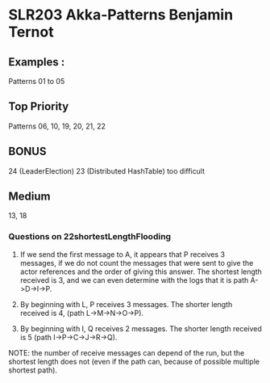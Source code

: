 # SLR203 Akka-Patterns Benjamin Ternot
## Examples :
Patterns 01 to 05

## Top Priority
Patterns 06, 10, 19, 20, 21, 22

## BONUS
24 (LeaderElection)
23 (Distributed HashTable) too difficult

## Medium
13, 18


### Questions on 22shortestLengthFlooding
1.  If we send the first message to A, it appears that P receives 3 messages, if we do not count the messages that were sent to give the actor references and the order of giving this answer.
The shortest length received is 3, and we can even determine with the logs that it is path A->D->I->P.
		
2. By beginning with L, P receives 3 messages.
The shorter length received is 4, (path L->M->N->O->P).
		
3. By beginning with I, Q receives 2 messages.
The shorter length received is 5 (path I->P->C->J->R->Q).
		
NOTE: the number of receive messages can depend of the run, but the shortest length does not (even if the path can, because of possible multiple shortest path).
